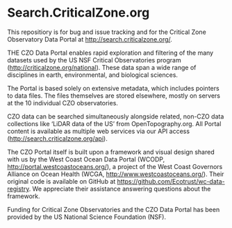 # Search.CriticalZone.org
This repositiory is for bug and issue tracking and for the Critical Zone Observatory Data Portal at http://search.criticalzone.org/.

THE CZO Data Portal enables rapid exploration and filtering of the many datasets used by the US NSF Critical Observatories program (http://criticalzone.org/national). These data span a wide range of disciplines in earth, environmental, and biological sciences.

The Portal is based solely on extensive metadata, which includes pointers to data files. The files themselves are stored elsewhere, mostly on servers at the 10 individual CZO observatories.

CZO data can be searched simultaneously alongside related, non-CZO data collections like ‘LiDAR data of the US’ from OpenTopography.org. All Portal content is available as multiple web services via our API access (http://search.criticalzone.org/api).

The CZO Portal itself is built upon a framework and visual design shared with us by the West Coast Ocean Data Portal (WCODP, http://portal.westcoastoceans.org/), a project of the West Coast Governors Alliance on Ocean Health (WCGA, http://www.westcoastoceans.org/). Their original code is available on GitHub at https://github.com/Ecotrust/wc-data-registry. We appreciate their assistance answering questions about the framework.

Funding for Critical Zone Observatories and the CZO Data Portal has been provided by the US National Science Foundation (NSF).
